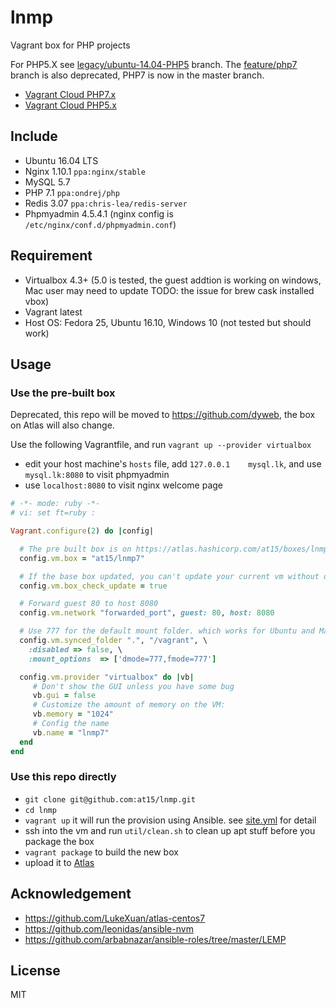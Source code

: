 # lnmp
Vagrant box for PHP projects

For PHP5.X see [legacy/ubuntu-14.04-PHP5](https://github.com/at15/lnmp/tree/legacy/ubuntu-14.04-PHP5) branch.
The [feature/php7](https://github.com/at15/lnmp/tree/feature/php7) branch is also deprecated, PHP7 is now in the master branch.

- [Vagrant Cloud PHP7.x](https://atlas.hashicorp.com/at15/boxes/lnmp7/)
- [Vagrant Cloud PHP5.x](https://atlas.hashicorp.com/at15/boxes/lnmp/)

## Include

- Ubuntu 16.04 LTS
- Nginx 1.10.1 `ppa:nginx/stable`
- MySQL 5.7
- PHP 7.1 `ppa:ondrej/php`
- Redis 3.07 `ppa:chris-lea/redis-server`
- Phpmyadmin 4.5.4.1 (nginx config is `/etc/nginx/conf.d/phpmyadmin.conf`)

## Requirement

- Virtualbox 4.3+ (5.0 is tested, the guest addtion is working on windows, Mac user may
need to update TODO: the issue for brew cask installed vbox)
- Vagrant latest
- Host OS: Fedora 25, Ubuntu 16.10, Windows 10 (not tested but should work)

## Usage

### Use the pre-built box

Deprecated, this repo will be moved to https://github.com/dyweb, the box on Atlas will also change.

Use the following Vagrantfile, and run `vagrant up --provider virtualbox`

- edit your host machine's `hosts` file, add `127.0.0.1    mysql.lk`, and use `mysql.lk:8080` to visit phpmyadmin
- use `localhost:8080` to visit nginx welcome page

````ruby
# -*- mode: ruby -*-
# vi: set ft=ruby :

Vagrant.configure(2) do |config|

  # The pre built box is on https://atlas.hashicorp.com/at15/boxes/lnmp7/
  config.vm.box = "at15/lnmp7"

  # If the base box updated, you can't update your current vm without destroy it
  config.vm.box_check_update = true

  # Forward guest 80 to host 8080
  config.vm.network "forwarded_port", guest: 80, host: 8080

  # Use 777 for the default mount folder. which works for Ubuntu and Mac, windows always got 777
  config.vm.synced_folder ".", "/vagrant", \
    :disabled => false, \
    :mount_options  => ['dmode=777,fmode=777']

  config.vm.provider "virtualbox" do |vb|
     # Don't show the GUI unless you have some bug
     vb.gui = false
     # Customize the amount of memory on the VM:
     vb.memory = "1024"
     # Config the name
     vb.name = "lnmp7"
  end
end
````

### Use this repo directly

- `git clone git@github.com:at15/lnmp.git`
- `cd lnmp`
- `vagrant up` it will run the provision using Ansible. see [site.yml](site.yml) for detail
- ssh into the vm and run `util/clean.sh` to clean up apt stuff before you package the box
- `vagrant package` to build the new box
- upload it to [Atlas](https://atlas.hashicorp.com/boxes/search?utm_source=vagrantcloud.com&vagrantcloud=1)

## Acknowledgement

- https://github.com/LukeXuan/atlas-centos7
- https://github.com/leonidas/ansible-nvm
- https://github.com/arbabnazar/ansible-roles/tree/master/LEMP

## License

MIT
